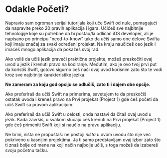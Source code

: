 # Odakle Početi?

Napravio sam ogroman serijal tutorijala koji uče Swift od nule, pomagajući da napravite preko 20 pravih aplikacija i igara. Učićeš sve najbitnije tehnologije koje su potrebne da bi postao/la odličan iOS developer, ali je napisano po principu "need-to-know" tako da učiš samo one delove Swifta koji imaju značaj za svaki određeni projekat. Na kraju naučićeš ceo jezik i imaćeš mnogo aplikacija da pokažeš svoj rad.

Ako voliš da učiš jezik praveći praktične projekte, možeš preskočiti ovaj uvod u jezik i krenuti pravo na kodiranje. Međutim, ako je ovo tvoj prvi put da koristiš Swift, gotovo sigurno ćeš naći ovaj uvod korisnim zato što te vodi kroz sve najbitnije karakteristike jezika.

**Ne zameram za koju god opciju se odlučiš, zato ti i dajem obe opcije.**

Ako preferiraš da učiš Swift na primerima, savetujem te da preskočiš ostatak uvoda i kreneš pravo na Prvi projekat (Project 1) gde ćeš početi da učiš Swift sa pravom aplikacijom.

Ako preferiraš da učiš Swift u celosti, onda nastavi da čitaš ovaj uvod u jezik. Kada završiš, u svakom slučaju ćeš krenuti na Prvi projekat (Project 1) gde ćeš primeniti Swift koji si naučio na pravu aplikaciju.

Ne brini, ništa ne propuštaš: ne postoji *ništa* u ovom uvodu što nije već pokriveno u kasnijim projektima. Ja ti samo predstavljam ovaj izbor zato što ti znaš bolje od mene na koji način najbolje učiš, s toga možeš da izabereš svoju početnu tačku.
